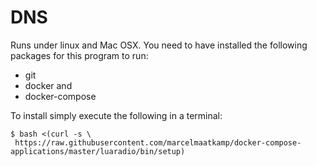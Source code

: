# DNS

Runs under linux and Mac OSX. You need to have installed the following packages for this program to run:
 * git
 * docker and
 * docker-compose

To install simply execute the following in a terminal:
```
$ bash <(curl -s \
 https://raw.githubusercontent.com/marcelmaatkamp/docker-compose-applications/master/luaradio/bin/setup)
```
